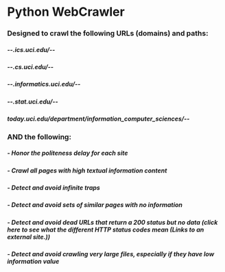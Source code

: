 # Python WebCrawler
### Designed to crawl the following URLs (domains) and paths:
##### --.ics.uci.edu/--
##### --.cs.uci.edu/--
##### --.informatics.uci.edu/--
##### --.stat.uci.edu/--
##### today.uci.edu/department/information_computer_sciences/--
###     AND the following:
##### - Honor the politeness delay for each site
##### - Crawl all pages with high textual information content
##### - Detect and avoid infinite traps
##### - Detect and avoid sets of similar pages with no information
##### - Detect and avoid dead URLs that return a 200 status but no data (click here to see what the different HTTP status codes mean (Links to an external site.))
##### - Detect and avoid crawling very large files, especially if they have low information value
